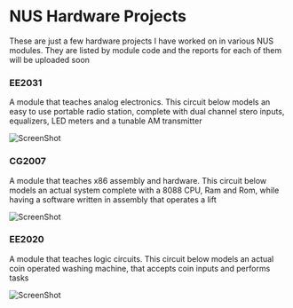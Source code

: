 # NUS Hardware Projects

These are just a few hardware projects I have worked on in various NUS modules. They are listed by module code and the reports for each of them will be uploaded soon

### EE2031

A module that teaches analog electronics. This circuit below models an easy to use portable radio station, complete with dual channel stero inputs, equalizers, LED meters and a tunable AM transmitter

![ScreenShot](https://raw.github.com/soulslicer/NUS-Hardware-Projects/master/EE2031.png
)

### CG2007

A module that teaches x86 assembly and hardware. This circuit below models an actual system complete with a 8088 CPU, Ram and Rom, while having a software written in assembly that operates a lift

![ScreenShot](https://raw.github.com/soulslicer/NUS-Hardware-Projects/master/CG2007.png
)

### EE2020

A module that teaches logic circuits. This circuit below models an actual coin operated washing machine, that accepts coin inputs and performs tasks

![ScreenShot](https://raw.github.com/soulslicer/NUS-Hardware-Projects/master/EE2020.png
)
